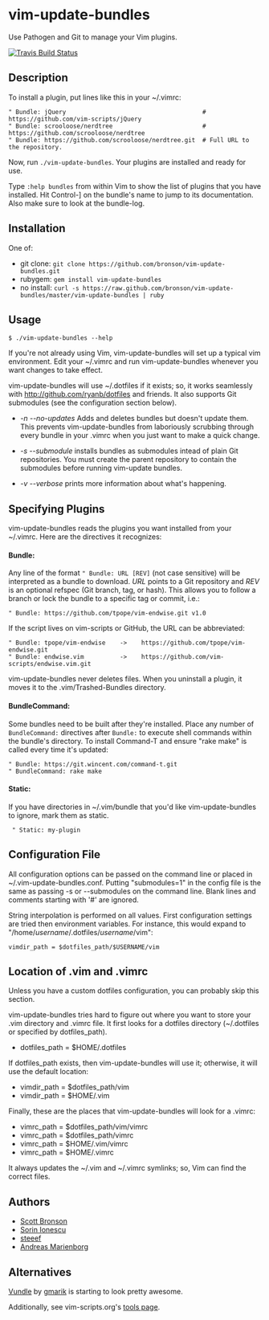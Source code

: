 # vim-update-bundles

Use Pathogen and Git to manage your Vim plugins.

[![Travis Build Status](http://travis-ci.org/bronson/vim-update-bundles.png)](http://travis-ci.org/bronson/vim-update-bundles)


## Description

To install a plugin, put lines like this in your ~/.vimrc:

    " Bundle: jQuery                                      # https://github.com/vim-scripts/jQuery
    " Bundle: scrooloose/nerdtree                         # https://github.com/scrooloose/nerdtree
    " Bundle: https://github.com/scrooloose/nerdtree.git  # Full URL to the repository.

Now, run `./vim-update-bundles`.  Your plugins are installed and ready for use.

Type `:help bundles` from within Vim to show the list of plugins that you have installed.
Hit Control-] on the bundle's name to jump to its documentation.
Also make sure to look at the bundle-log.


## Installation

One of:

* git clone: `git clone https://github.com/bronson/vim-update-bundles.git`
* rubygem: `gem install vim-update-bundles`
* no install: `curl -s https://raw.github.com/bronson/vim-update-bundles/master/vim-update-bundles | ruby`


## Usage

    $ ./vim-update-bundles --help

If you're not already using Vim, vim-update-bundles will set up a typical vim environment.
Edit your ~/.vimrc and run vim-update-bundles whenever you want changes to take effect.

vim-update-bundles will use ~/.dotfiles if it exists; so, it works seamlessly
with <http://github.com/ryanb/dotfiles> and friends. It also supports Git
submodules (see the configuration section below).

* _-n -\-no-updates_ Adds and deletes bundles but doesn't update them.
  This prevents vim-update-bundles from laboriously scrubbing through every
  bundle in your .vimrc when you just want to make a quick change.

* _-s -\-submodule_ installs bundles as submodules intead of plain Git
  repositories. You must create the parent repository to contain the
  submodules before running vim-update bundles.

* _-v -\-verbose_ prints more information about what's happening.


## Specifying Plugins

vim-update-bundles reads the plugins you want installed from your ~/.vimrc.
Here are the directives it recognizes:

#### Bundle:

Any line of the format `" Bundle: URL [REV]` (not case sensitive) will be
interpreted as a bundle to download.  _URL_ points to a Git repository and
_REV_ is an optional refspec (Git branch, tag, or hash). This allows you to
follow a branch or lock the bundle to a specific tag or commit, i.e.:

    " Bundle: https://github.com/tpope/vim-endwise.git v1.0

If the script lives on vim-scripts or GitHub, the URL can be abbreviated:

    " Bundle: tpope/vim-endwise    ->    https://github.com/tpope/vim-endwise.git
    " Bundle: endwise.vim          ->    https://github.com/vim-scripts/endwise.vim.git

vim-update-bundles never deletes files.  When you uninstall a plugin, it moves it to the .vim/Trashed-Bundles directory.

#### BundleCommand:

Some bundles need to be built after they're installed. Place any number of
`BundleCommand:` directives after `Bundle:` to execute shell commands within
the bundle's directory. To install Command-T and ensure "rake make" is called
every time it's updated:

    " Bundle: https://git.wincent.com/command-t.git
    " BundleCommand: rake make

#### Static:

If you have directories in ~/.vim/bundle that you'd like vim-update-bundles to
ignore, mark them as static.

     " Static: my-plugin


## Configuration File

All configuration options can be passed on the command line or placed in ~/.vim-update-bundles.conf.
Putting "submodules=1" in the config file is the same as passing -s or --submodules on the command line.
Blank lines and comments starting with '#' are ignored.

String interpolation is performed on all values. First configuration settings
are tried then environment variables. For instance, this would expand to
"/home/_username_/.dotfiles/_username_/vim":

    vimdir_path = $dotfiles_path/$USERNAME/vim


## Location of .vim and .vimrc

Unless you have a custom dotfiles configuration, you can probably skip this
section.

vim-update-bundles tries hard to figure out where you want to store your .vim
directory and .vimrc file. It first looks for a dotfiles directory (~/.dotfiles
or specified by dotfiles\_path).

* dotfiles\_path = $HOME/.dotfiles

If dotfiles\_path exists, then vim-update-bundles will use it; otherwise, it
will use the default location:

* vimdir\_path = $dotfiles\_path/vim
* vimdir\_path = $HOME/.vim

Finally, these are the places that vim-update-bundles will look for a .vimrc:

* vimrc\_path = $dotfiles\_path/vim/vimrc
* vimrc\_path = $dotfiles\_path/vimrc
* vimrc\_path = $HOME/.vim/vimrc
* vimrc\_path = $HOME/.vimrc

It always updates the ~/.vim and ~/.vimrc symlinks; so, Vim can find the correct
files.


## Authors

* [Scott Bronson](http://github.com/bronson)
* [Sorin Ionescu](http://github.com/sorin-ionescu)
* [steeef](http://github.com/steeef)
* [Andreas Marienborg](http://github.com/omega)


## Alternatives

[Vundle](http://github.com/gmarik/vundle) by [gmarik](http://github.com/gmarik) is starting to look pretty awesome. 

Additionally, see vim-scripts.org's [tools page](http://vim-scripts.org/vim/tools.html).

